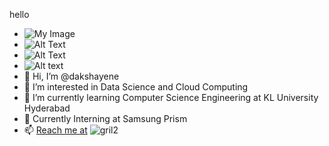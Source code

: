 hello
- ![My Image](C:/Users/Dakshayene/Pictures/girl.jpg)
- ![Alt Text](https://media.giphy.com/media/vFKqnCdLPNOKc/giphy.gif)
- ![Alt Text](C:/Users/Dakshayene/Downloads/SodaPDF-converted-gril2.gif)
- <img src="C:/Users/Dakshayene/Downloads/SodaPDF-converted-gril2.gif" alt="Alt text" title="Optional title">
- 👋 Hi, I’m @dakshayene
- 👀 I’m interested in Data Science and Cloud Computing
- 🌱 I’m currently learning Computer Science Engineering at KL University Hyderabad
- 💞️ Currently Interning at Samsung Prism 
- 📫 [Reach me at](https://www.linkedin.com/in/dakshayene-arji/)
                     ![gril2](https://user-images.githubusercontent.com/82378298/170249320-99711f21-3198-41fa-983c-5061024e385a.jpg)

<!---
dakshayene/dakshayene is a ✨ special ✨ repository because its `README.md` (this file) appears on your GitHub profile.
You can click the Preview link to take a look at your changes.
--->
